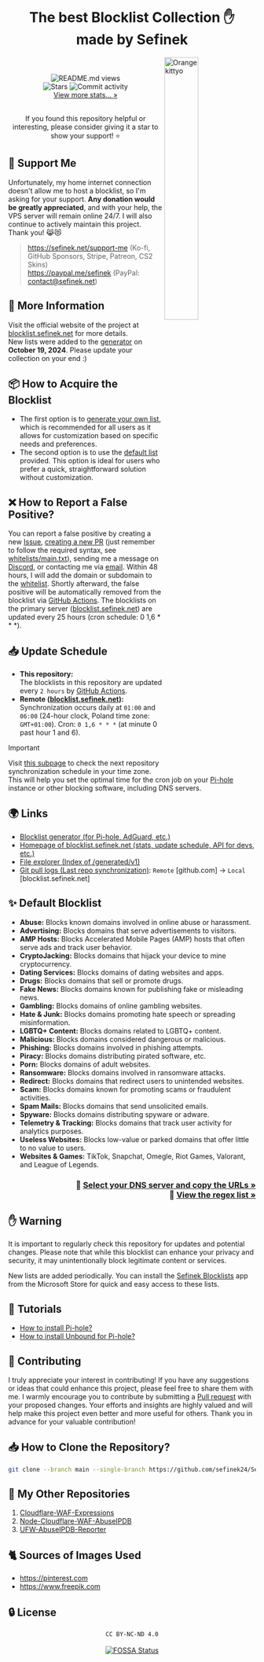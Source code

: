 <div align="center"><h1>The best Blocklist Collection ✋<br>made by Sefinek</h1></div>
<img width="37%" align="right" src="images/kitten.png" alt="Orange kittyo">
<div align="center">
    <br><br>
    <img src="https://api.sefinek.net/api/v2/moecounter/@Sefinek-Blocklist-Collection" alt="README.md views" title="Repository views">
    <br>
    <img src="https://img.shields.io/github/stars/sefinek24/PiHole-Blocklist-Collection?label=STARS&style=for-the-badge" alt="Stars">
    <img src="https://img.shields.io/github/commit-activity/m/sefinek24/PiHole-Blocklist-Collection?label=COMMIT+ACTIVITY&style=for-the-badge" alt="Commit activity">
    <br>
    <a href="https://blocklist.sefinek.net/#stats" target="_blank">View more stats... »</a>
    <br><br>
    <p>If you found this repository helpful or interesting, please consider giving it a star to show your support! ⭐</p>
</div>

## 💸 Support Me
Unfortunately, my home internet connection doesn't allow me to host a blocklist, so I'm asking for your support. **Any donation would be greatly appreciated**, and with your help, the VPS server will remain online 24/7. I will also continue to actively maintain this project. Thank you! 😹😻
> https://sefinek.net/support-me (Ko-fi, GitHub Sponsors, Stripe, Patreon, CS2 Skins)  
> https://paypal.me/sefinek (PayPal: contact@sefinek.net)


## 📝 More Information
Visit the official website of the project at [blocklist.sefinek.net](https://blocklist.sefinek.net) for more details.  
New lists were added to the [generator](https://sefinek.net/blocklist-generator) on **October 19, 2024**. Please update your collection on your end :)


## 📦 How to Acquire the Blocklist
- The first option is to [generate your own list](https://sefinek.net/blocklist-generator), which is recommended for all users as it allows for customization based on specific needs and preferences.
- The second option is to use the [default list](https://github.com/sefinek24/Sefinek-Blocklist-Collection/tree/main/docs/lists/md) provided. This option is ideal for users who prefer a quick, straightforward solution without customization.


## ❌ How to Report a False Positive?
You can report a false positive by creating a new [Issue](https://github.com/sefinek24/Sefinek-Blocklist-Collection/issues), [creating a new PR](https://github.com/sefinek24/Sefinek-Blocklist-Collection/pulls) (just remember to follow the required syntax, see [whitelists/main.txt](https://github.com/sefinek24/Sefinek-Blocklist-Collection/blob/main/whitelists/main.txt#L10)), sending me a message on [Discord](https://sefinek.net), or contacting me via [email](https://sefinek.net).
Within 48 hours, I will add the domain or subdomain to the [whitelist](whitelists/main.txt).
Shortly afterward, the false positive will be automatically removed from the blocklist via [GitHub Actions](.github/workflows/generate-blocklists.yml).
The blocklists on the primary server ([blocklist.sefinek.net](https://blocklist.sefinek.net)) are updated every 25 hours (cron schedule: 0 1,6 * * *).


## 📥 Update Schedule
- **This repository:**  
  The blocklists in this repository are updated every `2 hours` by [GitHub Actions](.github/workflows/download-blocklists.yml).
- **Remote ([blocklist.sefinek.net](https://blocklist.sefinek.net)):**  
  Synchronization occurs daily at `01:00` and `06:00` (24-hour clock, Poland time zone: `GMT+01:00`). Cron: `0 1,6 * * *` (at minute 0 past hour 1 and 6).
> [!IMPORTANT]  
> Visit [this subpage](https://blocklist.sefinek.net/update-schedule) to check the next repository synchronization schedule in your time zone.  
> This will help you set the optimal time for the cron job on your [Pi-hole](https://pi-hole.net) instance or other blocking software, including DNS servers.


## 🌍 Links
- [Blocklist generator (for Pi-hole, AdGuard, etc.)](https://sefinek.net/blocklist-generator)
- [Homepage of blocklist.sefinek.net (stats, update schedule, API for devs, etc.)](https://blocklist.sefinek.net)
- [File explorer (Index of /generated/v1)](https://blocklist.sefinek.net/generated/v1)
- [Git pull logs (Last repo synchronization)](https://blocklist.sefinek.net/logs/v1): `Remote` [github.com] → `Local` [blocklist.sefinek.net]


## ✨ Default Blocklist
- **Abuse:** Blocks known domains involved in online abuse or harassment.
- **Advertising:** Blocks domains that serve advertisements to visitors.
- **AMP Hosts:** Blocks Accelerated Mobile Pages (AMP) hosts that often serve ads and track user behavior.
- **CryptoJacking:** Blocks domains that hijack your device to mine cryptocurrency.
- **Dating Services:** Blocks domains of dating websites and apps.
- **Drugs:** Blocks domains that sell or promote drugs.
- **Fake News:** Blocks domains known for publishing fake or misleading news.
- **Gambling:** Blocks domains of online gambling websites.
- **Hate & Junk:** Blocks domains promoting hate speech or spreading misinformation.
- **LGBTQ+ Content:** Blocks domains related to LGBTQ+ content.
- **Malicious:** Blocks domains considered dangerous or malicious.
- **Phishing:** Blocks domains involved in phishing attempts.
- **Piracy:** Blocks domains distributing pirated software, etc.
- **Porn:** Blocks domains of adult websites.
- **Ransomware:** Blocks domains involved in ransomware attacks.
- **Redirect:** Blocks domains that redirect users to unintended websites.
- **Scam:** Blocks domains known for promoting scams or fraudulent activities.
- **Spam Mails:** Blocks domains that send unsolicited emails.
- **Spyware:** Blocks domains distributing spyware or adware.
- **Telemetry & Tracking:** Blocks domains that track user activity for analytics purposes.
- **Useless Websites:** Blocks low-value or parked domains that offer little to no value to users.
- **Websites & Games:** TikTok, Snapchat, Omegle, Riot Games, Valorant, and League of Legends.


<h3 align="right">
    📃 <a href="docs/lists/Index.md">Select your DNS server and copy the URLs »</a><br>
    🔡 <a href="docs/lists/Regex.md">View the regex list »</a>
</h3>

## ✋ Warning
It is important to regularly check this repository for updates and potential changes.
Please note that while this blocklist can enhance your privacy and security, it may unintentionally block legitimate content or services.

New lists are added periodically. You can install the [Sefinek Blocklists](https://apps.microsoft.com/detail/9p3tnt3pjd0j) app from the Microsoft Store for quick and easy access to these lists.


## 🤔 Tutorials
- [How to install Pi-hole?](https://blocklist.sefinek.net/viewer/tutorials/How_to_install_Pi-hole)
- [How to install Unbound for Pi-hole?](https://blocklist.sefinek.net/viewer/tutorials/How_to_install_Unbound_for_Pi-hole)


## 🤝 Contributing
I truly appreciate your interest in contributing!
If you have any suggestions or ideas that could enhance this project, please feel free to share them with me.
I warmly encourage you to contribute by submitting a [Pull request](https://github.com/sefinek24/Sefinek-Blocklist-Collection) with your proposed changes.
Your efforts and insights are highly valued and will help make this project even better and more useful for others.
Thank you in advance for your valuable contribution!


## 📥 How to Clone the Repository?
```bash
git clone --branch main --single-branch https://github.com/sefinek24/Sefinek-Blocklist-Collection
```


## 🌠 My Other Repositories
1. [Cloudflare-WAF-Expressions](https://github.com/sefinek24/Cloudflare-WAF-Expressions)
2. [Node-Cloudflare-WAF-AbuseIPDB](https://github.com/sefinek24/Node-Cloudflare-WAF-AbuseIPDB)
3. [UFW-AbuseIPDB-Reporter](https://github.com/sefinek24/UFW-AbuseIPDB-Reporter)


## 🐈 Sources of Images Used
- https://pinterest.com
- https://www.freepik.com


## 🔒 License
<div align="center">
  <code>CC BY-NC-ND 4.0</code><br><br>
  <a href="https://app.fossa.com/projects/git%2Bgithub.com%2Fsefinek24%2FSefinek-Blocklist-Collection?ref=badge_large">
    <img src="https://app.fossa.com/api/projects/git%2Bgithub.com%2Fsefinek24%2FSefinek-Blocklist-Collection.svg?type=large" alt="FOSSA Status">
  </a>
</div>
